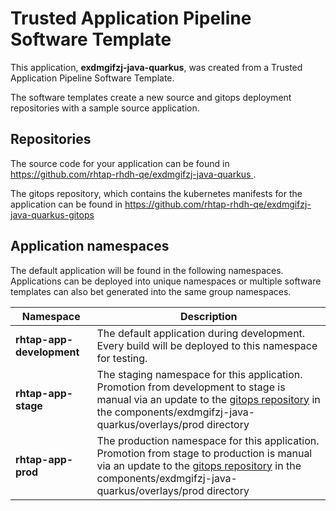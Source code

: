 # Trusted Application Pipeline Software Template

This application, **exdmgifzj-java-quarkus**, was created from a Trusted Application Pipeline Software Template.

The software templates create a new source and gitops deployment repositories with a sample source application. 

## Repositories

The source code for your application can be found in [https://github.com/rhtap-rhdh-qe/exdmgifzj-java-quarkus ](https://github.com/rhtap-rhdh-qe/exdmgifzj-java-quarkus ).
 
The gitops repository, which contains the kubernetes manifests for the application can be found in 
[https://github.com/rhtap-rhdh-qe/exdmgifzj-java-quarkus-gitops ](https://github.com/rhtap-rhdh-qe/exdmgifzj-java-quarkus-gitops ) 

## Application namespaces 

The default application will be found in the following namespaces. Applications can be deployed into unique namespaces or multiple software templates can also bet generated into the same group namespaces.  

|  Namespace   |  Description   |  
| -------- | -------- |   
| **rhtap-app-development** | The default application during development. Every build will be deployed to this namespace for testing. | 
| **rhtap-app-stage** | The staging namespace for this application. Promotion from development to stage is manual via an update to the [gitops repository](https://github.com/rhtap-rhdh-qe/exdmgifzj-java-quarkus-gitops ) in the components/exdmgifzj-java-quarkus/overlays/prod directory |  
| **rhtap-app-prod** | The production namespace for this application. Promotion from stage to production is manual via an update to the [gitops repository](https://github.com/rhtap-rhdh-qe/exdmgifzj-java-quarkus-gitops ) in the components/exdmgifzj-java-quarkus/overlays/prod directory | 